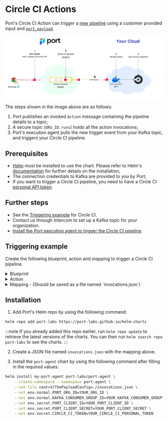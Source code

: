 # Circle CI Actions

Port's Circle CI Action can trigger
a [new pipeline](https://circleci.com/docs/api/v2/index.html?utm_source=google&utm_medium=sem&utm_campaign=sem-google-dg--emea-en-dsa-tCPA-auth-nb&utm_term=g_-_c__dsa_&utm_content=&gclid=Cj0KCQiAmNeqBhD4ARIsADsYfTeWb6EyzetX9OD0cFdfR--Tt8oOEf8CXnhyoRT46HMCGgbbVytPWG0aAloJEALw_wcB#operation/triggerPipeline)
using a customer provided input
and [`port_payload`](../../self-service-actions-deep-dive/self-service-actions-deep-dive.md#action-message-structure).

![Port Kafka Architecture](../../../../static/img/self-service-actions/setup-backend/circleci/circle-ci-agent-architecture.png)

The steps shown in the image above are as follows:

1. Port publishes an invoked `Action` message containing the pipeline details to a topic;
2. A secure topic (`ORG_ID.runs`) holds all the action invocations;
3. Port's execution agent pulls the new trigger event from your Kafka topic, and triggers your Circle CI pipeline.

## Prerequisites

- [Helm](https://helm.sh) must be installed to use the chart. Please refer to
  Helm's [documentation](https://helm.sh/docs) for further details on the installation;
- The connection credentials to Kafka are provided to you by Port;
- If you want to trigger a Circle CI pipeline, you need to have a Circle
  CI [personal API token](https://app.circleci.com/settings/user/tokens).

## Further steps

- See the [Triggering example](#Triggering-example) for Circle CI.
- Contact us through Intercom to set up a Kafka topic for your organization.
- [Install the Port execution agent to trigger the Circle CI pipeline](#Installation).

## Triggering example

Create the following blueprint, action and mapping to trigger a Circle CI pipeline.

<details>
<summary>Blueprint</summary>

```json showLineNumbers
{
  "identifier": "circle_ci_project",
  "title": "CircleCI Project",
  "icon": "CircleCI",
  "schema": {
    "properties": {
      "project_slug": {
        "title": "Slug",
        "type": "string"
      }
    },
    "required": ["project_slug"]
  },
  "mirrorProperties": {},
  "calculationProperties": {},
  "relations": {}
}
```

</details>

<details>
<summary>Action</summary>

```json showLineNumbers
[
  {
    "identifier": "trigger_circle_ci_pipeline",
    "title": "Trigger CircleCI pipeline",
    "icon": "CircleCI",
    "userInputs": {
      "properties": {},
      "required": [],
      "order": []
    },
    "invocationMethod": {
      "type": "WEBHOOK",
      "agent": true,
      "synchronized": false,
      "method": "POST",
      "url": "https://circleci.com"
    },
    "trigger": "DAY-2",
    "requiredApproval": false
  }
]
```

</details>

<details>
<summary>Mapping - (Should be saved as a file named `invocations.json`)</summary>

:::info
To read more about the `controlThePayload` configuration, please refer to
the [Control the payload](../port-execution-agent/control-the-payload.md) documentation.
:::

```json
[
  {
    "enabled": ".action == \"trigger_circle_ci_pipeline\"",
    "url": "(env.CIRCLE_CI_URL // \"https://circleci.com\") as $baseUrl | .payload.entity.properties.project_slug | @uri as $path | $baseUrl + \"/api/v2/project/\" + $path + \"/pipeline\"",
    "headers": {
      "Circle-Token": "env.CIRCLE_CI_TOKEN"
    },
    "body": {
      "branch": ".payload.properties.branch // \"main\"",
      "parameters": ".payload.action.invocationMethod as $invocationMethod | .payload.properties | to_entries | map({(.key): (.value | tostring)}) | add | if $invocationMethod.omitUserInputs then {} else . end"
    }
  }
]
```

</details>

## Installation

1. Add Port's Helm repo by using the following command:

```sh showLineNumbers
helm repo add port-labs https://port-labs.github.io/helm-charts
```

:::note
If you already added this repo earlier, run `helm repo update` to retrieve
the latest versions of the charts. You can then run `helm search repo port-labs` to see the charts.
:::

2. Create a JSON file named `invocations.json` with the mapping above.

3. Install the `port-agent` chart by using the following command after filling in the required values:

```sh showLineNumbers
helm install my-port-agent port-labs/port-agent \
    --create-namespace --namespace port-agent \
    --set-file controlThePayloadConfig=./invocations.json \
    --set env.normal.PORT_ORG_ID=YOUR_ORG_ID \
    --set env.normal.KAFKA_CONSUMER_GROUP_ID=YOUR_KAFKA_CONSUMER_GROUP \
    --set env.secret.PORT_CLIENT_ID=YOUR_PORT_CLIENT_ID \
    --set env.secret.PORT_CLIENT_SECRET=YOUR_PORT_CLIENT_SECRET \
    --set env.secret.CIRCLE_CI_TOKEN=YOUR_CIRCLE_CI_PERSONAL_TOKEN
```
